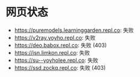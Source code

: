 # 网页状态
- https://puremodels.learninggarden.repl.co: 失败
- https://v2ray.yoyho.repl.co: 失败
- https://deo.babox.repl.co: 失败 (403)
- https://jsn.limkon.repl.co: 失败
- https://su--yoyholee.repl.co: 失败
- https://ssd.zockq.repl.co: 失败 (403)
